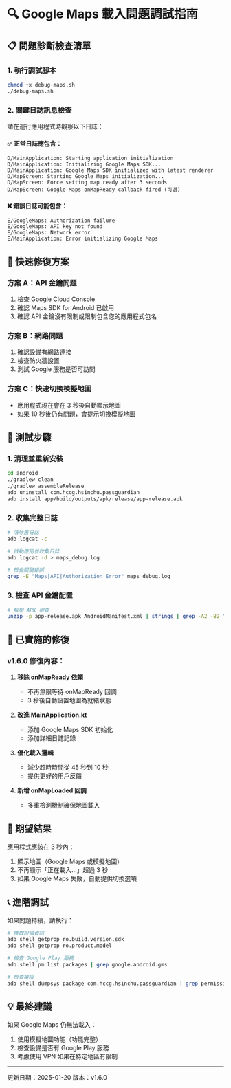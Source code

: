 # 🔍 Google Maps 載入問題調試指南

## 📋 問題診斷檢查清單

### 1. 執行調試腳本
```bash
chmod +x debug-maps.sh
./debug-maps.sh
```

### 2. 關鍵日誌訊息檢查

請在運行應用程式時觀察以下日誌：

#### ✅ 正常日誌應包含：
```
D/MainApplication: Starting application initialization
D/MainApplication: Initializing Google Maps SDK...
D/MainApplication: Google Maps SDK initialized with latest renderer
D/MapScreen: Starting Google Maps initialization...
D/MapScreen: Force setting map ready after 3 seconds
D/MapScreen: Google Maps onMapReady callback fired (可選)
```

#### ❌ 錯誤日誌可能包含：
```
E/GoogleMaps: Authorization failure
E/GoogleMaps: API key not found
E/GoogleMaps: Network error
E/MainApplication: Error initializing Google Maps
```

## 🔧 快速修復方案

### 方案 A：API 金鑰問題
1. 檢查 Google Cloud Console
2. 確認 Maps SDK for Android 已啟用
3. 確認 API 金鑰沒有限制或限制包含您的應用程式包名

### 方案 B：網路問題
1. 確認設備有網路連接
2. 檢查防火牆設置
3. 測試 Google 服務是否可訪問

### 方案 C：快速切換模擬地圖
- 應用程式現在會在 3 秒後自動顯示地圖
- 如果 10 秒後仍有問題，會提示切換模擬地圖

## 📱 測試步驟

### 1. 清理並重新安裝
```bash
cd android
./gradlew clean
./gradlew assembleRelease
adb uninstall com.hccg.hsinchu.passguardian
adb install app/build/outputs/apk/release/app-release.apk
```

### 2. 收集完整日誌
```bash
# 清除舊日誌
adb logcat -c

# 啟動應用並收集日誌
adb logcat -d > maps_debug.log

# 檢查關鍵錯誤
grep -E "Maps|API|Authorization|Error" maps_debug.log
```

### 3. 檢查 API 金鑰配置
```bash
# 解壓 APK 檢查
unzip -p app-release.apk AndroidManifest.xml | strings | grep -A2 -B2 "API_KEY"
```

## 🚀 已實施的修復

### v1.6.0 修復內容：

1. **移除 onMapReady 依賴**
   - 不再無限等待 onMapReady 回調
   - 3 秒後自動設置地圖為就緒狀態

2. **改進 MainApplication.kt**
   - 添加 Google Maps SDK 初始化
   - 添加詳細日誌記錄

3. **優化載入邏輯**
   - 減少超時時間從 45 秒到 10 秒
   - 提供更好的用戶反饋

4. **新增 onMapLoaded 回調**
   - 多重檢測機制確保地圖載入

## 🎯 期望結果

應用程式應該在 3 秒內：
1. 顯示地圖（Google Maps 或模擬地圖）
2. 不再顯示「正在載入...」超過 3 秒
3. 如果 Google Maps 失敗，自動提供切換選項

## 📞 進階調試

如果問題持續，請執行：

```bash
# 獲取設備資訊
adb shell getprop ro.build.version.sdk
adb shell getprop ro.product.model

# 檢查 Google Play 服務
adb shell pm list packages | grep google.android.gms

# 檢查權限
adb shell dumpsys package com.hccg.hsinchu.passguardian | grep permission
```

## 💡 最終建議

如果 Google Maps 仍無法載入：
1. 使用模擬地圖功能（功能完整）
2. 檢查設備是否有 Google Play 服務
3. 考慮使用 VPN 如果在特定地區有限制

---
更新日期：2025-01-20
版本：v1.6.0